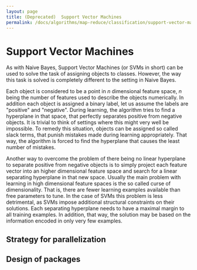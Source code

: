 ```yaml
---
layout: page
title: (Deprecated)  Support Vector Machines
permalink: /docs/algorithms/map-reduce/classification/support-vector-machines/
---
```


<a name="SupportVectorMachines-SupportVectorMachines"></a>
# Support Vector Machines

As with Naive Bayes, Support Vector Machines (or SVMs in short) can be used
to solve the task of assigning objects to classes. However, the way this
task is solved is completely different to the setting in Naive Bayes.

Each object is considered to be a point in _n_ dimensional feature space,
_n_ being the number of features used to describe the objects numerically.
In addition each object is assigned a binary label, let us assume the
labels are "positive" and "negative". During learning, the algorithm tries
to find a hyperplane in that space, that perfectly separates positive from
negative objects.
It is trivial to think of settings where this might very well be
impossible. To remedy this situation, objects can be assigned so called
slack terms, that punish mistakes made during learning appropriately. That
way, the algorithm is forced to find the hyperplane that causes the least
number of mistakes.

Another way to overcome the problem of there being no linear hyperplane to
separate positive from negative objects is to simply project each feature
vector into an higher dimensional feature space and search for a linear
separating hyperplane in that new space. Usually the main problem with
learning in high dimensional feature spaces is the so called curse of
dimensionality. That is, there are fewer learning examples available than
free parameters to tune. In the case of SVMs this problem is less
detrimental, as SVMs impose additional structural constraints on their
solutions. Each separating hyperplane needs to have a maximal margin to all
training examples. In addition, that way, the solution may be based on the
information encoded in only very few examples.

<a name="SupportVectorMachines-Strategyforparallelization"></a>
## Strategy for parallelization

<a name="SupportVectorMachines-Designofpackages"></a>
## Design of packages
